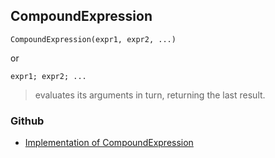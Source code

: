 ## CompoundExpression

```
CompoundExpression(expr1, expr2, ...)
```
or 
``` 
expr1; expr2; ...
``` 

> evaluates its arguments in turn, returning the last result.

### Github

* [Implementation of CompoundExpression](https://github.com/axkr/symja_android_library/blob/master/symja_android_library/matheclipse-core/src/main/java/org/matheclipse/core/builtin/Programming.java#L431) 
